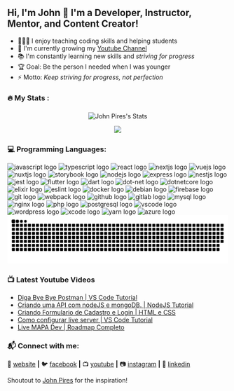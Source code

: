 ## Hi, I'm John 👋 I'm a Developer, Instructor, Mentor, and Content Creator!

- 👨🏽‍🎓 I enjoy teaching coding skills and helping students
- 🌱 I'm currently growing my [Youtube Channel](https://www.youtube.com/channel/UCRHNF1wU_W0I9eycgc1KxRA)
- 📚 I'm constantly learning new skills and _striving for progress_
- 🏆 Goal: Be the person I needed when I was younger
- ⚡ Motto: _Keep striving for progress, not perfection_

###

<h3 align="left">🔥 My Stats :</h3>

###

<div align="center">

  ![John Pires's Stats](https://github-readme-stats.vercel.app/api?username=johnpires&include_all_commits=true&theme=vue-dark&show_icons=true&hide_border=true&count_private=true)

  ![](https://github-readme-stats.vercel.app/api/top-langs?username=johnpires&locale=en&hide_title=false&layout=compact&card_width=320&langs_count=30&theme=vue-dark&hide_border=false&order=2)

</div>

###

### 💻 Programming Languages:
<div align="left">
  <img src="https://cdn.jsdelivr.net/gh/devicons/devicon/icons/javascript/javascript-original.svg" height="40" alt="javascript logo"  />
  <img src="https://cdn.jsdelivr.net/gh/devicons/devicon/icons/typescript/typescript-original.svg" height="40" alt="typescript logo"  />
  <img src="https://cdn.jsdelivr.net/gh/devicons/devicon/icons/react/react-original.svg" height="40" alt="react logo"  />
  <img src="https://cdn.jsdelivr.net/gh/devicons/devicon/icons/nextjs/nextjs-original.svg" height="40" alt="nextjs logo"  />
  <img src="https://cdn.jsdelivr.net/gh/devicons/devicon/icons/vuejs/vuejs-original.svg" height="40" alt="vuejs logo"  />
  <img src="https://cdn.jsdelivr.net/gh/devicons/devicon/icons/nuxtjs/nuxtjs-original.svg" height="40" alt="nuxtjs logo"  />
  <img src="https://cdn.jsdelivr.net/gh/devicons/devicon/icons/storybook/storybook-original.svg" height="40" alt="storybook logo"  />
  <img src="https://cdn.jsdelivr.net/gh/devicons/devicon/icons/nodejs/nodejs-original.svg" height="40" alt="nodejs logo"  />
  <img src="https://cdn.jsdelivr.net/gh/devicons/devicon/icons/express/express-original.svg" height="40" alt="express logo"  />
  <img src="https://cdn.jsdelivr.net/gh/devicons/devicon/icons/nestjs/nestjs-original.svg" height="40" alt="nestjs logo"  />
  <img src="https://cdn.jsdelivr.net/gh/devicons/devicon/icons/jest/jest-plain.svg" height="40" alt="jest logo"  />
  <img src="https://cdn.jsdelivr.net/gh/devicons/devicon/icons/flutter/flutter-original.svg" height="40" alt="flutter logo"  />
  <img src="https://cdn.jsdelivr.net/gh/devicons/devicon/icons/dart/dart-original.svg" height="40" alt="dart logo"  />
  <img src="https://cdn.jsdelivr.net/gh/devicons/devicon/icons/dot-net/dot-net-original.svg" height="40" alt="dot-net logo"  />
  <img src="https://cdn.jsdelivr.net/gh/devicons/devicon/icons/dotnetcore/dotnetcore-original.svg" height="40" alt="dotnetcore logo"  />
  <img src="https://cdn.jsdelivr.net/gh/devicons/devicon/icons/elixir/elixir-original.svg" height="40" alt="elixir logo"  />
  <img src="https://cdn.jsdelivr.net/gh/devicons/devicon/icons/eslint/eslint-original.svg" height="40" alt="eslint logo"  />
  <img src="https://cdn.jsdelivr.net/gh/devicons/devicon/icons/docker/docker-original.svg" height="40" alt="docker logo"  />
  <img src="https://cdn.jsdelivr.net/gh/devicons/devicon/icons/debian/debian-original.svg" height="40" alt="debian logo"  />
  <img src="https://cdn.jsdelivr.net/gh/devicons/devicon/icons/firebase/firebase-plain.svg" height="40" alt="firebase logo"  />
  <img src="https://cdn.jsdelivr.net/gh/devicons/devicon/icons/git/git-original.svg" height="40" alt="git logo"  />
  <img src="https://cdn.jsdelivr.net/gh/devicons/devicon/icons/webpack/webpack-original.svg" height="40" alt="webpack logo"  />
  <img src="https://cdn.jsdelivr.net/gh/devicons/devicon/icons/github/github-original.svg" height="40" alt="github logo"  />
  <img src="https://cdn.jsdelivr.net/gh/devicons/devicon/icons/gitlab/gitlab-original.svg" height="40" alt="gitlab logo"  />
  <img src="https://cdn.jsdelivr.net/gh/devicons/devicon/icons/mysql/mysql-original.svg" height="40" alt="mysql logo"  />
  <img src="https://cdn.jsdelivr.net/gh/devicons/devicon/icons/nginx/nginx-original.svg" height="40" alt="nginx logo"  />
  <img src="https://cdn.jsdelivr.net/gh/devicons/devicon/icons/php/php-original.svg" height="40" alt="php logo"  />
  <img src="https://cdn.jsdelivr.net/gh/devicons/devicon/icons/postgresql/postgresql-original.svg" height="40" alt="postgresql logo"  />
  <img src="https://cdn.jsdelivr.net/gh/devicons/devicon/icons/vscode/vscode-original.svg" height="40" alt="vscode logo"  />
  <img src="https://cdn.jsdelivr.net/gh/devicons/devicon/icons/wordpress/wordpress-original.svg" height="40" alt="wordpress logo"  />
  <img src="https://cdn.jsdelivr.net/gh/devicons/devicon/icons/xcode/xcode-original.svg" height="40" alt="xcode logo"  />
  <img src="https://cdn.jsdelivr.net/gh/devicons/devicon/icons/yarn/yarn-original.svg" height="40" alt="yarn logo"  />
  <img src="https://cdn.jsdelivr.net/gh/devicons/devicon/icons/azure/azure-original.svg" height="40" alt="azure logo"  />
</div>

<img src="https://raw.githubusercontent.com/johnpires/johnpires/output/snake.svg" alt="Snake animation" />

### 📺 Latest Youtube Videos
<!-- YOUTUBE:START -->
- [Diga Bye Bye Postman | VS Code Tutorial](https://www.youtube.com/watch?v=Jr0NChS-bR4)
- [Criando uma API com nodeJS e mongoDB. | NodeJS Tutorial](https://www.youtube.com/watch?v=BxB1kfsuYGc)
- [Criando Formulario de Cadastro e Login | HTML e CSS ](https://www.youtube.com/watch?v=15TSX7wrxFg&t=272s)
- [Como configurar live server | VS Code Tutorial](https://www.youtube.com/watch?v=yGzQRA-NC_Q&t=382s)
- [Live MAPA Dev | Roadmap Completo](https://www.youtube.com/watch?v=Nu1yrEnrzpA&t=494s)
<!-- YOUTUBE:END -->    

### 📬 Connect with me:
🏡 [website][website] **|** 
🐦 [facebook][facebook] **|** 
📺 [youtube][youtube] **|**
📷 [instagram][instagram] **|** 
👔 [linkedin][linkedin]

Shoutout to [John Pires][john] for the inspiration!


[website]: https://johnpires.com
[facebook]: https://www.facebook.com/John-Pires-115341450648849
[youtube]: https://www.youtube.com/channel/UCRHNF1wU_W0I9eycgc1KxRA
[instagram]: https://www.instagram.com/johnpiresdev
[linkedin]: https://www.linkedin.com/in/johnnpires/
[john]: https://github.com/johnpires
